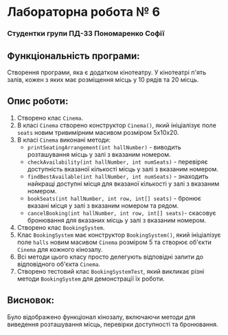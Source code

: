 # Лабораторна робота № 6
### Студентки групи ПД-33 Пономаренко Софії
## Функціональність програми:
Створення програми, яка є додатком кінотеатру. У кінотеатрі п'ять залів, кожен з яких має розміщення місць у 10 рядів та 20 місць.
## Опис роботи:
1. Створено клас `Cinema`.
2. В  класі `Cinema` створено конструктор `Cinema()`, який ініціалізує поле `seats` новим тривимірним масивом розміром 5x10x20.
3. В  класі `Cinema` виконані методи:
    - `printSeatingArrangement(int hallNumber)` - виводить розташування місць у залі з вказаним номером.
    - `checkAvailability(int hallNumber, int numSeats)` - перевіряє доступність вказаної кількості місць у залі з вказаним номером.
    - `findBestAvailable(int hallNumber, int numSeats)` - знаходить найкращі доступні місця для вказаної кількості у залі з вказаним номером. 
    - `bookSeats(int hallNumber, int row, int[] seats)` - бронює вказані місця у залі з вказаним номером та рядом.
    - `cancelBooking(int hallNumber, int row, int[] seats)`- скасовує бронювання для вказаних місць у залі з вказаним номером.
4. Створено клас `BookingSystem`.
5. Клас `BookingSystem` має конструктор `BookingSystem()`, який ініціалізує поле `halls` новим масивом `Cinema` розміром 5 та створює об'єкти `Cinema` для кожного кінозалу.
6. Всі методи цього класу просто делегують відповідні запити до відповідного об'єкта `Cinema`.
7. Створено тестовий  клас `BookingSystemTest`, який викликає різні методи `BookingSystem` для демонстрації їх роботи.


## Висновок:
Було відображено функціонал кінозалу, включаючи методи для виведення розташування місць, перевірки доступності та бронювання. 
